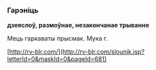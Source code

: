 ### Гарэніць
**дзеяслоў, размоўнае, незакончанае трыванне**

Мець гаркаваты прысмак. Мука г.

<a rel="author">[http://rv-blr.com/](http://rv-blr.com/slounik.jsp?letterId=0&maskId=0&pageId=681)</a>
